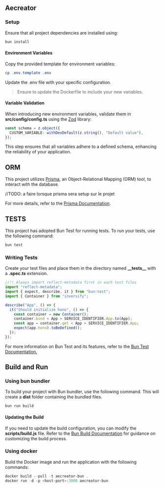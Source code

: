 ## Aecreator

### Setup

Ensure that all project dependencies are installed using:

```powershell
bun install
```

#### Environment Variables

Copy the provided template for environment variables:

```powershell
cp .env.template .env
```

Update the .env file with your specific configuration.

> Ensure to update the Dockerfile to include your new variables.

#### Variable Validation

When introducing new environment variables, validate them in <strong>src/config/config.ts</strong> using the [Zod](https://zod.dev/) library:

```ts
const schema = z.object({
  CUSTOM_VARIABLE: withDevDefault(z.string(), "Default value"),
});
```

This step ensures that all variables adhere to a defined schema, enhancing the reliability of your application.

## ORM

This project utilizes [Prisma](https://www.prisma.io/), an Object-Relational Mapping (ORM) tool, to interact with the database.

//TODO: a faire lorsque prisma sera setup sur le projet

For more details, refer to the [Prisma Documentation](https://www.prisma.io/docs).

## TESTS

This project has adopted Bun Test for running tests.
To run your tests, use the following command:

```powershell
bun test
```

### Writing Tests

Create your test files and place them in the directory named <strong> \_\_tests\_\_</strong> with a <strong>.spec.ts</strong> extension.

```js
//!! Always import reflect-metadata first in each test files
import "reflect-metadata";
import { expect, describe, it } from "bun:test";
import { Container } from "inversify";

describe("App", () => {
  it("Should initialize hono", () => {
    const container = new Container();
    container.bind < App > SERVICE_IDENTIFIER.App.to(App);
    const app = container.get < App > SERVICE_IDENTIFIER.App;
    expect(app.hono).toBeDefined();
  });
});
```

For more information on Bun Test and its features, refer to the [Bun Test Documentation.](https://bun.sh/docs/cli/test)

## Build and Run

### Using bun bundler

To build your project with Bun bundler, use the following command. This will create a <strong>dist</strong> folder containing the bundled files.

```powershell
bun run build
```

#### Updating the Build

If you need to update the build configuration, you can modify the <strong>scripts/build.js</strong> file. Refer to the [Bun Build Documentation](https://bun.sh/docs/bundler) for guidance on customizing the build process.

### Using docker

Build the Docker image and run the application with the following commands:

```powershell
docker build --pull -t aecreator-bun .
docker run -d -p <host-port>:3000 aecreator-bun
```
